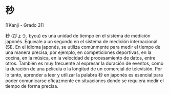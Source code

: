 # 秒

[[Kanji - Grado 3]]

秒 (びょう, byou) es una unidad de tiempo en el sistema de medición japonés. Equivale a un segundo en el sistema de medición internacional (SI). En el idioma japonés, se utiliza comúnmente para medir el tiempo de una manera precisa, por ejemplo, en competiciones deportivas, en la cocina, en la música, en la velocidad de procesamiento de datos, entre otros. También es muy frecuente al expresar la duración de eventos, como la duración de una película o la longitud de un comercial de televisión. Por lo tanto, aprender a leer y utilizar la palabra 秒 en japonés es esencial para poder comunicarse eficazmente en situaciones donde se requiera medir el tiempo de forma precisa.
